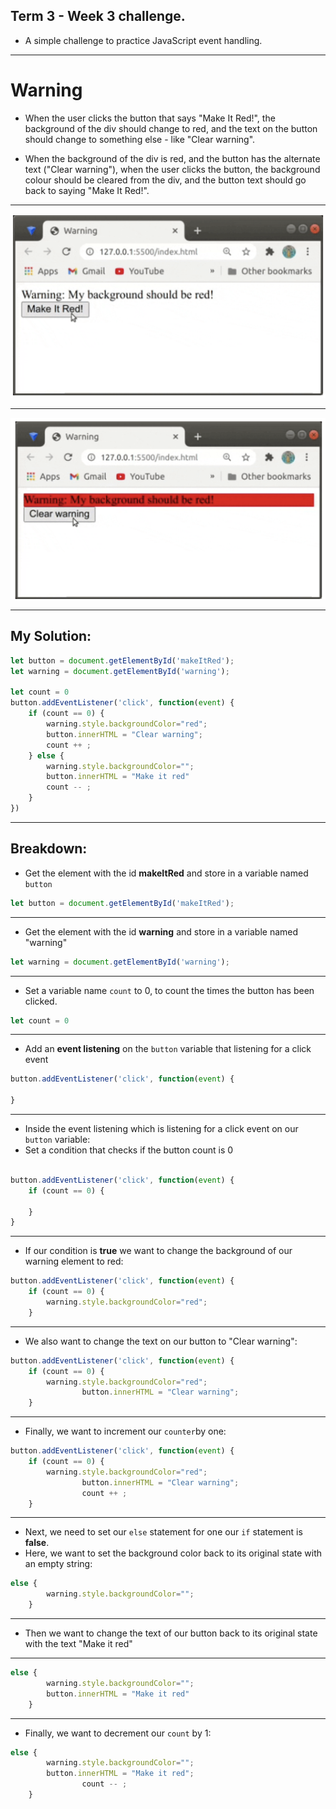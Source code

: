 ## Term 3 - Week 3 challenge.

- A simple challenge to practice JavaScript event handling.

---

# Warning

- When the user clicks the button that says "Make It Red!", the background of the div should change to red, and the text on the button should change to something else - like "Clear warning".

- When the background of the div is red, and the button has the alternate text ("Clear warning"), when the user clicks the button, the background colour should be cleared from the div, and the button text should go back to saying "Make It Red!".

--- 
![imageone](./images/makeRedOne.png)

--- 
![imageone](./images/makeRedTwo.png)

--- 

## My Solution:

```jsx
let button = document.getElementById('makeItRed');
let warning = document.getElementById('warning');

let count = 0
button.addEventListener('click', function(event) {
    if (count == 0) {
        warning.style.backgroundColor="red";
        button.innerHTML = "Clear warning";
        count ++ ;
    } else {
        warning.style.backgroundColor="";
        button.innerHTML = "Make it red"
        count -- ;
    }
})
```

---

## Breakdown:

- Get the element with the id **makeItRed** and store in a variable named `button`

```jsx
let button = document.getElementById('makeItRed');
```

---

- Get the element with the id **warning** and store in a variable named "warning"

```jsx
let warning = document.getElementById('warning');
```

---

- Set a variable name `count` to 0, to count the times the button has been clicked.

```jsx
let count = 0
```

---

- Add an **event listening** on the `button` variable that listening for a click event

```jsx
button.addEventListener('click', function(event) {

}
```

---

- Inside the event listening which is listening for a click event on our `button` variable:
- Set a condition that checks if the button count is 0

```jsx

button.addEventListener('click', function(event) {
	if (count == 0) {

	}
}
```

---

- If our condition is **true** we want to change the background of our warning element to red:

```jsx
button.addEventListener('click', function(event) {
    if (count == 0) {
        warning.style.backgroundColor="red";
    }
```

---

- We also want to change the text on our button to "Clear warning":

```jsx
button.addEventListener('click', function(event) {
    if (count == 0) {
        warning.style.backgroundColor="red";
				button.innerHTML = "Clear warning";
    }
```

---

- Finally, we want to increment our `counter`by one:

```jsx
button.addEventListener('click', function(event) {
    if (count == 0) {
        warning.style.backgroundColor="red";
				button.innerHTML = "Clear warning";
				count ++ ;
    }
```

---

- Next, we need to set our `else` statement for one our `if` statement is **false**.
- Here, we want to set the background color back to its original state with an empty string:

```jsx
else {
        warning.style.backgroundColor="";
    }
```

---

- Then we want to change the text of our button back to its original state with the text "Make it red"

---

```jsx
else {
        warning.style.backgroundColor="";
        button.innerHTML = "Make it red"
    }
```

---

- Finally, we want to decrement our `count` by 1:

```jsx
else {
        warning.style.backgroundColor="";
        button.innerHTML = "Make it red";
				count -- ;
    }
```